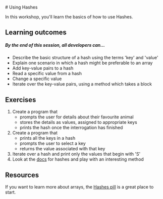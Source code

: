 # Using Hashes

In this workshop, you'll learn the basics of how to use Hashes.

## Learning outcomes

##### By the end of this session, all developers can...
 - Describe the basic structure of a hash using the terms 'key' and 'value'
 - Explain one scenario in which a hash might be preferable to an array
 - Add key-value pairs to a hash
 - Read a specific value from a hash
 - Change a specific value
 - Iterate over the key-value pairs, using a method which takes a block

## Exercises
 1. Create a program that
    - prompts the user for details about their favourite animal
    - stores the details as values, assigned to appropriate keys
    - prints the hash once the interrogation has finished
 2. Create a program that
    - prints all the keys in a hash
    - prompts the user to select a key
    - returns the value associated with that key
 3. Iterate over a hash and print only the values that begin with 'S'
 4. Look at the [docs][ruby_docs] for hashes and play with an interesting method

## Resources

If you want to learn more about arrays, the [Hashes pill][hashes_pill] is a great place to start.

[ruby_docs]: https://ruby-doc.org/core-3.0.0/Enumerable.html
[hashes_pill]: https://github.com/makersacademy/course/blob/cd-github-actions/pills/hashes.md

